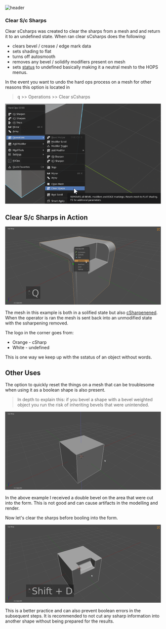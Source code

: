 ![header](img/banner.gif)

### Clear S/c Sharps

Clear sCsharps was created to clear the sharps from a mesh and and return it to an undefined state. When ran clear sCsharps does the following:

- clears bevel / crease / edge mark data
- sets shading to flat
- turns off autosmooth
- removes any bevel / solidify modifiers present on mesh
- sets [status](sstatus.md) to undefined basically making it a neutral mesh to the HOPS menus.

In the event you want to undo the hard ops process on a mesh for other reasons this option is located in

> <kbd>q</kbd> >> Operations >> Clear sCsharps

![cs1](img/clearssharps/cs1.png)

## Clear S/c Sharps in Action

![cs1](img/clearssharps/cs2.gif)

The mesh in this example is both in a solified state but also [cSharpenened](csharpen.md). When the operator is ran the mesh is sent back into an unmodified state with the ssharpening removed.

The logo in the corner goes from:
- Orange - cSharp
- White - undefined

This is one way we keep up with the sstatus of an object without words.

## Other Uses

The option to quickly reset the things on a mesh that can be troublesome when using it as a boolean shape is also present.

> In depth to explain this: if you bevel a shape with a bevel weighted object you run the risk of inheriting bevels that were unintended.

![cs1](img/clearssharps/cs3.gif)

In the above example I received a double bevel on the area that were cut into the form. This is not good and can cause artifacts in the modelling and render.

Now let's clear the sharps before booling into the form.

![cs1](img/clearssharps/cs4.gif)

This is a better practice and can also prevent boolean errors in the subsequent steps. It is recommended to not cut any ssharp information into another shape without being prepared for the results.
